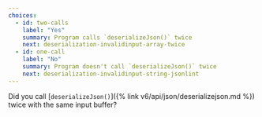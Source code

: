 ```yaml
---
choices:
  - id: two-calls
    label: "Yes"
    summary: Program calls `deserializeJson()` twice
    next: deserialization-invalidinput-array-twice
  - id: one-call
    label: "No"
    summary: Program doesn't call `deserializeJson()` twice
    next: deserialization-invalidinput-string-jsonlint
---
```


Did you call [`deserializeJson()`]({% link v6/api/json/deserializejson.md %}) twice with the same input buffer?